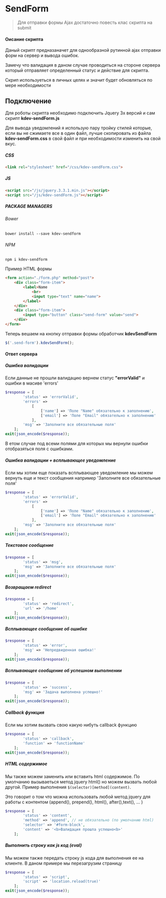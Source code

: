 #  SendForm
> Для отправки формы Ajax   достаточно  повесть клас скрипта на submit

#### Оисание скрипта
Даный скрипт предназаначет для однообразной рутинной ajax отправки форм на сервер и вывода ошибок. 


Замечу что валидация в даном случае проводиться на стороне сервера который отправляет определенный статус и действие для скрипта.

Скрип используеться в личных целях и значит будет обновляться по мере необходимости

## Подключение

Для роботы скрипта необходимо подключить Jquery 3х версий и сам скрипт **kdev-sendForm.js**

Для вывода уведомлений я использую пару тройку стилей которые, если вы не сжимаете все в один файл, лучше скопировать из файла **kdev-sendForm.css** в свой файл и при необходимости изменить на свой вкус.

##### CSS

```html
<link rel="stylesheet" href="/css/kdev-sendForm.css">
```

##### JS

```html
<script src="/js/jquery.3.3.1.min.js"></script>
<script src="/js/kdev-sendForm.js"></script>
```

##### PACKAGE MANAGERS
###### Bower
`bower install --save kdev-sendform`

###### NPM
`npm i kdev-sendform`

Пример HTML формы

```html
<form action="./form.php" method="post">
    <div class="form-item">
        <label>Name
            <br>
            <input type="text" name="name">
        </label>
    </div>
    <div class="form-item">
        <input type="button" class="send-form" value="send">
    </div>
</form>
```

Теперь вешаем на кнопку отправки формы обработчик **kdevSendForm**

```javascript
$('.send-form').kdevSendForm();
```

#### Ответ сервера
##### Ошибка валидации
Если данные не прошли валидацию вернем статус **"errorValid"** и ошибки в масиве 'errors'

```php
$response = [
        'status' => 'errorValid',
        'errors' =>
            [
                ['name'] => 'Поле "Name" обязательно к заполнению',
                ['email'] => 'Поле "Email" обязательно к заполнению'
            ],
        'msg' => 'Заполните все обязательные поля'
    ];
exit(json_encode($response));
```
В етом случае под всеми полями для которых мы вернули ошибки отобразяться поля с ошибками.

##### Ошибка валидации + всплывающее уведомление
Если мы хотим еще показать всплывающее уведомление мы можем вернуть еще и текст сообщения например 'Заполните все обязательные поля'

```php
$response = [
        'status' => 'errorValid',
        'errors' =>
            [
                ['name'] => 'Поле "Name" обязательно к заполнению',
                ['email'] => 'Поле "Email" обязательно к заполнению'
            ],
        'msg' => 'Заполните все обязательные поля'
    ];
exit(json_encode($response));
```
##### Текстовое сообщение

```php
$response = [
        'status' => 'msg',
        'msg' => 'Заполните все обязательные поля'
    ];
exit(json_encode($response));
```
##### Возвращаем redirect

```php
$response = [
        'status' => 'redirect',
        'url' => '/home'
    ];
exit(json_encode($response));
```
##### Всплывающее сообщение об ошибке

```php
$response = [
        'status' => 'error',
        'msg' => 'Непредвиденная ошибка!'
    ];
exit(json_encode($response));
```

##### Всплывающее сообщение об успешном выполнении

```php
$response = [
        'status' => 'success',
        'msg' => 'Задача выполнена успешно!'
    ];
exit(json_encode($response));
```
##### Сallback функция
Если мы хотим вызвать свою какую нибуть callback функцию

```php
$response = [
        'status' => 'callback',
        'function' => 'functionName'
    ];
exit(json_encode($response));
```

##### HTML  содержимое
Мы также можем заменить или вставить html содержимое.
По умолчанию вызываеться метод  jquery html() но можем вызвать любой другой. Пример выполнения `$(selector)[method](content)`.

Это говорит о том что можна использовать любой метод  jquery для работы с контентом (append(), prepend(), html(),  after(),text(),  ... )
```php
$response = [
        'status' => 'content',
        'method' => 'append', // не обязательно (по умолчанию html)
        'selector' => '#form-block',
        'content' => '<b>Валидация прошла успешно<b>'
    ];
```

##### Выполнить строку как js код (eval)
Мы можем также передать строку js кода для выполнения ее на клиенте.
В даном примере мы перезагрузим страницу
```php
$response = [
        'status' => 'script',
        'script' => 'location.reload(true)'
    ];
exit(json_encode($response));
```